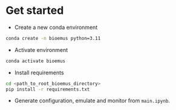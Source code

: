 # Get started

* Create a new conda environment

```Bash
conda create -n bioemus python=3.11
```

* Activate environment

```Bash
conda activate bioemus
```

* Install requirements

```Bash
cd <path_to_root_bioemus_directory>
pip install -r requirements.txt
```

* Generate configuration, emulate and monitor from ```main.ipynb```.